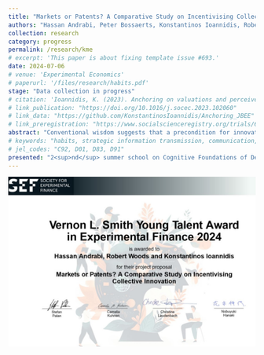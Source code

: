 ```yaml
---
title: "Markets or Patents? A Comparative Study on Incentivising Collective Innovation"
authors: "Hassan Andrabi, Peter Bossaerts, Konstantinos Ioannidis, Robert Woods, Nitin Yadan"
collection: research
category: progress
permalink: /research/kme
# excerpt: 'This paper is about fixing template issue #693.'
date: 2024-07-06
# venue: 'Experimental Economics'
# paperurl: '/files/research/habits.pdf'
stage: "Data collection in progress"
# citation: 'Ioannidis, K. (2023). Anchoring on valuations and perceived informativeness. <i>Journal of Behavioral and Experimental Economics</i>. 106(102060).'
# link_publication: "https://doi.org/10.1016/j.socec.2023.102060"
# link_data: "https://github.com/KonstantinosIoannidis/Anchoring_JBEE"
# link_preregistration: "https://www.socialscienceregistry.org/trials/6387"
abstract: "Conventional wisdom suggests that a precondition for innovation is sufficient incentive that the private benefits of innovation will justify the costs incurred by the inventor. Typically, this incentive is established through the acquisition of patents, which allow inventors to monopolise intellectual property for monetary gain. However, this restricts the circulation of new ideas and slows the pace of innovation. With an experiment, we test here the capacity of markets to overcome this shortcoming by incentivising individuals to collectively find solutions to a complex task that mirrors the complexity of producing innovations in the real world."
# keywords: "habits, strategic information transmission, communication, experiment"
# jel_codes: "C92, D01, D83, D91"
presented: "2<sup>nd</sup> summer school on Cognitive Foundations of Decision-Making (Ghent, 2025), 2<sup>nd</sup> Annual Conference of the Network of the UK-Based Experimental and Behavioural Economists (Sheffield, 2025), 15<sup>th</sup> Society for Experimental Finance Conference (Maastricht, 2025), University of Vienna Behavioral/Experimental Seminar (Vienna, 2024), 14<sup>th</sup> Society for Experimental Finance Conference (Stavanger, 2024)"
---
```


![Award photo](/images/vernon_smith_award.jpeg)